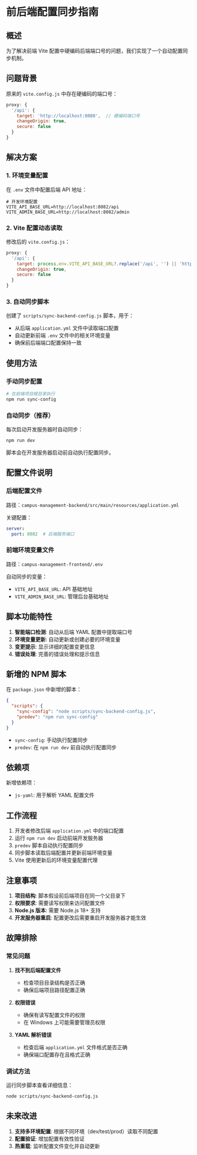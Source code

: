 # 前后端配置同步指南

## 概述

为了解决前端 Vite 配置中硬编码后端端口号的问题，我们实现了一个自动配置同步机制。

## 问题背景

原来的 `vite.config.js` 中存在硬编码的端口号：

```javascript
proxy: {
  '/api': {
    target: 'http://localhost:8080',  // 硬编码端口号
    changeOrigin: true,
    secure: false
  }
}
```

## 解决方案

### 1. 环境变量配置

在 `.env` 文件中配置后端 API 地址：

```env
# 开发环境配置
VITE_API_BASE_URL=http://localhost:8082/api
VITE_ADMIN_BASE_URL=http://localhost:8082/admin
```

### 2. Vite 配置动态读取

修改后的 `vite.config.js`：

```javascript
proxy: {
  '/api': {
    target: process.env.VITE_API_BASE_URL?.replace('/api', '') || 'http://localhost:8082',
    changeOrigin: true,
    secure: false
  }
}
```

### 3. 自动同步脚本

创建了 `scripts/sync-backend-config.js` 脚本，用于：

- 从后端 `application.yml` 文件中读取端口配置
- 自动更新前端 `.env` 文件中的相关环境变量
- 确保前后端端口配置保持一致

## 使用方法

### 手动同步配置

```bash
# 在前端项目根目录执行
npm run sync-config
```

### 自动同步（推荐）

每次启动开发服务器时自动同步：

```bash
npm run dev
```

脚本会在开发服务器启动前自动执行配置同步。

## 配置文件说明

### 后端配置文件

路径：`campus-management-backend/src/main/resources/application.yml`

关键配置：
```yaml
server:
  port: 8082  # 后端服务端口
```

### 前端环境变量文件

路径：`campus-management-frontend/.env`

自动同步的变量：
- `VITE_API_BASE_URL`: API 基础地址
- `VITE_ADMIN_BASE_URL`: 管理后台基础地址

## 脚本功能特性

1. **智能端口检测**: 自动从后端 YAML 配置中提取端口号
2. **环境变量更新**: 自动更新或创建必要的环境变量
3. **变更提示**: 显示详细的配置变更信息
4. **错误处理**: 完善的错误处理和提示信息

## 新增的 NPM 脚本

在 `package.json` 中新增的脚本：

```json
{
  "scripts": {
    "sync-config": "node scripts/sync-backend-config.js",
    "predev": "npm run sync-config"
  }
}
```

- `sync-config`: 手动执行配置同步
- `predev`: 在 `npm run dev` 前自动执行配置同步

## 依赖项

新增依赖项：
- `js-yaml`: 用于解析 YAML 配置文件

## 工作流程

1. 开发者修改后端 `application.yml` 中的端口配置
2. 运行 `npm run dev` 启动前端开发服务器
3. `predev` 脚本自动执行配置同步
4. 同步脚本读取后端配置并更新前端环境变量
5. Vite 使用更新后的环境变量配置代理

## 注意事项

1. **项目结构**: 脚本假设前后端项目在同一个父目录下
2. **权限要求**: 需要读写权限来访问配置文件
3. **Node.js 版本**: 需要 Node.js 18+ 支持
4. **开发服务器重启**: 配置更改后需要重启开发服务器才能生效

## 故障排除

### 常见问题

1. **找不到后端配置文件**
   - 检查项目目录结构是否正确
   - 确保后端项目路径配置正确

2. **权限错误**
   - 确保有读写配置文件的权限
   - 在 Windows 上可能需要管理员权限

3. **YAML 解析错误**
   - 检查后端 `application.yml` 文件格式是否正确
   - 确保端口配置存在且格式正确

### 调试方法

运行同步脚本查看详细信息：

```bash
node scripts/sync-backend-config.js
```

## 未来改进

1. **支持多环境配置**: 根据不同环境（dev/test/prod）读取不同配置
2. **配置验证**: 增加配置有效性验证
3. **热重载**: 监听配置文件变化并自动更新